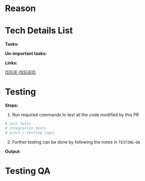 # Reason

<!-- Reason for creating this PR -->

# Tech Details List

<!-- Bullet pointed list about the changes made -->

**Tasks:**

<!-- Checkboxable tasks to mark as completed once done (Use nesting for bigger PRS) -->

**Un-important tasks:**

<!-- Tasks that doesn't have to be done. And can be done in a PR down the road. Or during code freeze -->

**Links:**

<!-- Any notable link here that can aid in the exploration review of the PR, as well as context -->

[ISSUE-ISSUEID](https://github.com/GetAutomaApp/AutomaInfraCore/issues/ISSUEID)

# Testing

<!-- Add testing instructions, output images / videos / text -->

**Steps:**
1. Run required commands to test all the code modified by this PR
```bash
# unit tests
# integration tests
# procs / testing logic
```
2. Further testing can be done by following the notes in `TESTING-QA`

**Output:**

<!-- Any output content should be shared here -->

# Testing QA

<!-- Provide instructions on how to test the code changes over multiple environments, and any nuances that might occur -->
